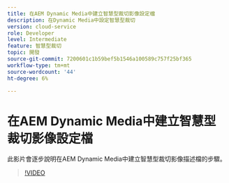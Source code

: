 ```yaml
---
title: 在AEM Dynamic Media中建立智慧型裁切影像設定檔
description: 在Dynamic Media中設定智慧型裁切
version: cloud-service
role: Developer
level: Intermediate
feature: 智慧型裁切
topic: 開發
source-git-commit: 7200601c1b59bef5b1546a100589c757f25bf365
workflow-type: tm+mt
source-wordcount: '44'
ht-degree: 6%

---
```



# 在AEM Dynamic Media中建立智慧型裁切影像設定檔

此影片會逐步說明在AEM Dynamic Media中建立智慧型裁切影像描述檔的步驟。

>[!VIDEO](https://video.tv.adobe.com/v/335460?quality=9&learn=on)
